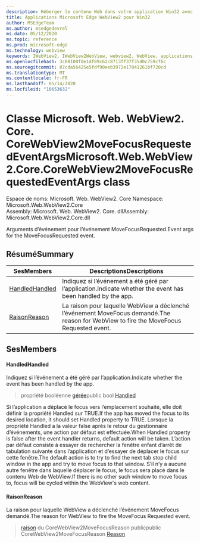 ```yaml
---
description: Héberger le contenu Web dans votre application Win32 avec le contrôle Microsoft Edge WebView2
title: Applications Microsoft Edge WebView2 pour Win32
author: MSEdgeTeam
ms.author: msedgedevrel
ms.date: 05/12/2020
ms.topic: reference
ms.prod: microsoft-edge
ms.technology: webview
keywords: IWebView2, IWebView2WebView, webview2, WebView, applications Win32, Win32, Edge, ICoreWebView2, ICoreWebView2Controller, contrôle de navigateur, html Edge
ms.openlocfilehash: 3c88108f0e1df89c62c8713ff37f35d0c759cf6c
ms.sourcegitcommit: 07cda56425e5fdf90eeb3972e17041261bf720cd
ms.translationtype: MT
ms.contentlocale: fr-FR
ms.lasthandoff: 05/14/2020
ms.locfileid: "10653632"
---
```

# <span data-ttu-id="cbbea-104">Classe Microsoft. Web. WebView2. Core. CoreWebView2MoveFocusRequestedEventArgs</span><span class="sxs-lookup"><span data-stu-id="cbbea-104">Microsoft.Web.WebView2.Core.CoreWebView2MoveFocusRequestedEventArgs class</span></span> 

<span data-ttu-id="cbbea-105">Espace de noms: Microsoft. Web. WebView2. Core </span><span class="sxs-lookup"><span data-stu-id="cbbea-105">Namespace: Microsoft.Web.WebView2.Core</span></span>\
<span data-ttu-id="cbbea-106">Assembly: Microsoft. Web. WebView2. Core. dll</span><span class="sxs-lookup"><span data-stu-id="cbbea-106">Assembly: Microsoft.Web.WebView2.Core.dll</span></span>

<span data-ttu-id="cbbea-107">Arguments d’événement pour l’événement MoveFocusRequested.</span><span class="sxs-lookup"><span data-stu-id="cbbea-107">Event args for the MoveFocusRequested event.</span></span>

## <span data-ttu-id="cbbea-108">Résumé</span><span class="sxs-lookup"><span data-stu-id="cbbea-108">Summary</span></span>

 <span data-ttu-id="cbbea-109">Ses</span><span class="sxs-lookup"><span data-stu-id="cbbea-109">Members</span></span>                        | <span data-ttu-id="cbbea-110">Descriptions</span><span class="sxs-lookup"><span data-stu-id="cbbea-110">Descriptions</span></span>
--------------------------------|---------------------------------------------
[<span data-ttu-id="cbbea-111">Handled</span><span class="sxs-lookup"><span data-stu-id="cbbea-111">Handled</span></span>](#handled) | <span data-ttu-id="cbbea-112">Indiquez si l’événement a été géré par l’application.</span><span class="sxs-lookup"><span data-stu-id="cbbea-112">Indicate whether the event has been handled by the app.</span></span>
[<span data-ttu-id="cbbea-113">Raison</span><span class="sxs-lookup"><span data-stu-id="cbbea-113">Reason</span></span>](#reason) | <span data-ttu-id="cbbea-114">La raison pour laquelle WebView a déclenché l’événement MoveFocus demandé.</span><span class="sxs-lookup"><span data-stu-id="cbbea-114">The reason for WebView to fire the MoveFocus Requested event.</span></span>

## <span data-ttu-id="cbbea-115">Ses</span><span class="sxs-lookup"><span data-stu-id="cbbea-115">Members</span></span>

#### <span data-ttu-id="cbbea-116">Handled</span><span class="sxs-lookup"><span data-stu-id="cbbea-116">Handled</span></span> 

<span data-ttu-id="cbbea-117">Indiquez si l’événement a été géré par l’application.</span><span class="sxs-lookup"><span data-stu-id="cbbea-117">Indicate whether the event has been handled by the app.</span></span>

> <span data-ttu-id="cbbea-118">propriété booléenne [gérée](#handled)</span><span class="sxs-lookup"><span data-stu-id="cbbea-118">public bool [Handled](#handled)</span></span>

<span data-ttu-id="cbbea-119">Si l’application a déplacé le focus vers l’emplacement souhaité, elle doit définir la propriété Handled sur TRUE.</span><span class="sxs-lookup"><span data-stu-id="cbbea-119">If the app has moved the focus to its desired location, it should set Handled property to TRUE.</span></span> <span data-ttu-id="cbbea-120">Lorsque la propriété Handled a la valeur false après le retour du gestionnaire d’événements, une action par défaut est effectuée.</span><span class="sxs-lookup"><span data-stu-id="cbbea-120">When Handled property is false after the event handler returns, default action will be taken.</span></span> <span data-ttu-id="cbbea-121">L’action par défaut consiste à essayer de rechercher la fenêtre enfant d’arrêt de tabulation suivante dans l’application et d’essayer de déplacer le focus sur cette fenêtre.</span><span class="sxs-lookup"><span data-stu-id="cbbea-121">The default action is to try to find the next tab stop child window in the app and try to move focus to that window.</span></span> <span data-ttu-id="cbbea-122">S’il n’y a aucune autre fenêtre dans laquelle déplacer le focus, le focus sera placé dans le contenu Web de WebView.</span><span class="sxs-lookup"><span data-stu-id="cbbea-122">If there is no other such window to move focus to, focus will be cycled within the WebView's web content.</span></span>

#### <span data-ttu-id="cbbea-123">Raison</span><span class="sxs-lookup"><span data-stu-id="cbbea-123">Reason</span></span> 

<span data-ttu-id="cbbea-124">La raison pour laquelle WebView a déclenché l’événement MoveFocus demandé.</span><span class="sxs-lookup"><span data-stu-id="cbbea-124">The reason for WebView to fire the MoveFocus Requested event.</span></span>

> <span data-ttu-id="cbbea-125">[raison](#reason) du CoreWebView2MoveFocusReason public</span><span class="sxs-lookup"><span data-stu-id="cbbea-125">public CoreWebView2MoveFocusReason [Reason](#reason)</span></span>

